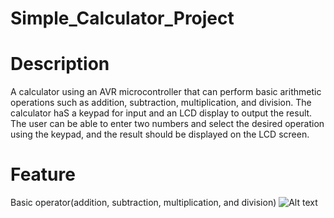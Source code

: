 # Simple_Calculator_Project
# Description 
A calculator using an AVR microcontroller that can perform basic arithmetic operations such as addition, subtraction, multiplication, and division.
 The calculator  haS a keypad for input and an LCD display to output the result.
  The user can be able to enter two numbers and select the desired operation using the keypad, and the result should be displayed on the LCD screen.

# Feature 
Basic operator(addition, subtraction, multiplication, and division)
![Alt text](Calculator-1.gif)